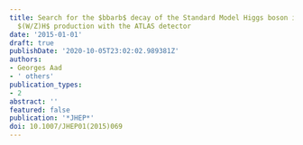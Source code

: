 ```yaml
---
title: Search for the $bbarb$ decay of the Standard Model Higgs boson in associated
  $(W/Z)H$ production with the ATLAS detector
date: '2015-01-01'
draft: true
publishDate: '2020-10-05T23:02:02.989381Z'
authors:
- Georges Aad
- ' others'
publication_types:
- 2
abstract: ''
featured: false
publication: '*JHEP*'
doi: 10.1007/JHEP01(2015)069
---
```


